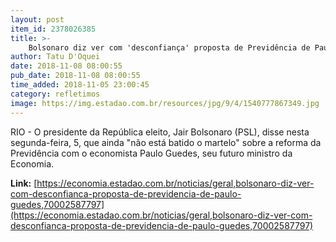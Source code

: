 ```yaml
---
layout: post
item_id: 2378026385
title: >-
    Bolsonaro diz ver com 'desconfiança' proposta de Previdência de Paulo Guedes
author: Tatu D'Oquei
date: 2018-11-08 08:00:55
pub_date: 2018-11-08 08:00:55
time_added: 2018-11-05 23:00:45
category: refletimos
image: https://img.estadao.com.br/resources/jpg/9/4/1540777867349.jpg
---
```


RIO - O presidente da República eleito, Jair Bolsonaro (PSL), disse nesta segunda-feira, 5, que ainda "não está batido o martelo" sobre a reforma da Previdência com o economista Paulo Guedes, seu futuro ministro da Economia.

**Link:** [https://economia.estadao.com.br/noticias/geral,bolsonaro-diz-ver-com-desconfianca-proposta-de-previdencia-de-paulo-guedes,70002587797](https://economia.estadao.com.br/noticias/geral,bolsonaro-diz-ver-com-desconfianca-proposta-de-previdencia-de-paulo-guedes,70002587797)

